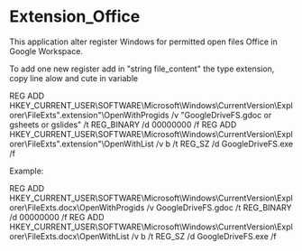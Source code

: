 # Extension_Office
This application alter register Windows for permitted open files Office in Google Workspace.

To add one new register add in "string file_content" the type extension, copy line alow and cute in variable

REG ADD HKEY_CURRENT_USER\SOFTWARE\Microsoft\Windows\CurrentVersion\Explorer\FileExts\".extension"\OpenWithProgids /v "GoogleDriveFS.gdoc or gsheets or gslides" /t REG_BINARY /d 00000000 /f
REG ADD HKEY_CURRENT_USER\SOFTWARE\Microsoft\Windows\CurrentVersion\Explorer\FileExts\".extension"\OpenWithList /v b /t REG_SZ /d GoogleDriveFS.exe /f

Example:

REG ADD HKEY_CURRENT_USER\SOFTWARE\Microsoft\Windows\CurrentVersion\Explorer\FileExts\.docx\OpenWithProgids /v GoogleDriveFS.gdoc /t REG_BINARY /d 00000000 /f
REG ADD HKEY_CURRENT_USER\SOFTWARE\Microsoft\Windows\CurrentVersion\Explorer\FileExts\.docx\OpenWithList /v b /t REG_SZ /d GoogleDriveFS.exe /f
